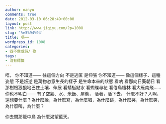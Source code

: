 ```yaml
---
author: nanyu
comments: true
date: 2012-03-10 06:28:49+00:00
layout: post
link: http://www.jiqiyu.com/?p=1008
slug: '%e5%94%94'
title: 唔——
wordpress_id: 1008
categories:
- 四不像或詩/ 歌
tags:
- 沒有標籤
---
```


﻿﻿﻿唔，
你不知道——
往這個方向
不是逃匿
是伸張
你不知道——
像這個樣子、這種姿態
不是叛逆
是萬物恣意生長的樣子
是生命本來的狀態
看吶
看那向日葵朝日
看那樹根狠狠地巴住土壤、伸展
看蜻蜓點水
看蝴蝶尋花
看倦鳥棲林
看大雁南飛……
你也不明白——
有了空氣、水、米飯、屋簷，
活著，活下去，
什麼不好？人啊，還想要什麼？為什麼說，為什麼寫，為什麼唱，為什麼跳，為什麼哭，為什麼笑，為什麼叫，為什麼？

你去問那籠中鳥
為什麼渴望藍天。


